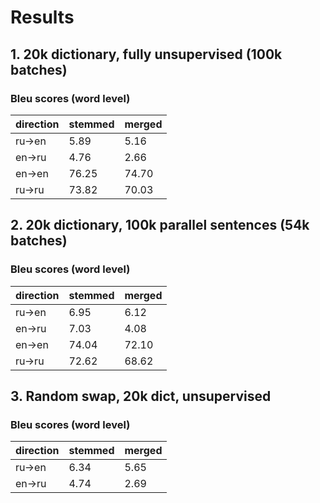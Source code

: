 # Results

## 1. 20k dictionary, fully unsupervised (100k batches)

### Bleu scores (word level)

direction | stemmed | merged
----------|---------|--------
ru->en | 5.89 | 5.16
en->ru | 4.76 | 2.66
en->en | 76.25 | 74.70
ru->ru | 73.82 | 70.03


## 2. 20k dictionary, 100k parallel sentences (54k batches)

### Bleu scores (word level)

direction | stemmed | merged
----------|---------|--------
ru->en | 6.95 | 6.12
en->ru | 7.03 | 4.08
en->en | 74.04 | 72.10
ru->ru | 72.62 | 68.62


## 3. Random swap, 20k dict, unsupervised

### Bleu scores (word level)

direction | stemmed | merged
----------|---------|--------
ru->en | 6.34 | 5.65
en->ru | 4.74 | 2.69

